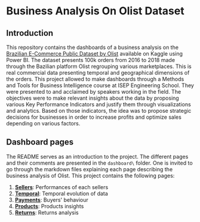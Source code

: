 # Business Analysis On Olist Dataset

## Introduction

This repository contains the dashboards of a business analysis on the [Brazilian E-Commerce Public Dataset by Olist](https://www.kaggle.com/datasets/olistbr/brazilian-ecommerce) available on Kaggle using Power BI. The dataset presents 100k orders from 2016 to 2018 made through the Bazilian platform Olist regrouping various marketplaces. This is real commercial data presenting temporal and geographical dimensions of the orders. This project allowed to make dashboards through a Methods and Tools for Business Intelligence course at ISEP Engineering School. They were presented to and acclaimed by speakers working in the field. The objectives were to make relevant insights about the data by proposing various Key Performance Indicators and justify them through visualizations and analytics. Based on those indicators, the idea was to propose strategic decisions for businesses in order to increase profits and optimize sales depending on various factors. 

## Dashboard pages

The README serves as an introduction to the project. The different pages and their comments are presented in the `dashboard\` folder. One is invited to go through the markdown files explaining each page describing the business analysis of Olist. This project contains the following pages:

1. **[Sellers](https://github.com/AmauryDM/olist-power-bi/blob/main/dashboard/page-1.md)**: Performances of each sellers
2. **[Temporal](https://github.com/AmauryDM/olist-power-bi/blob/main/dashboard/page-2.md)**: Temporal evolution of data
3. **[Payments](https://github.com/AmauryDM/olist-power-bi/blob/main/dashboard/page-3.md)**: Buyers' behaviour
4. **[Products](https://github.com/AmauryDM/olist-power-bi/blob/main/dashboard/page-4.md)**: Products insights
5. **[Returns](https://github.com/AmauryDM/olist-power-bi/blob/main/dashboard/page-5.md)**: Returns analysis
